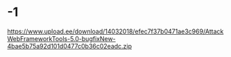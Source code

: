 # -1
https://www.upload.ee/download/14032018/efec7f37b0471ae3c969/AttackWebFrameworkTools-5.0-bugfixNew-4bae5b75a92d101d0477c0b36c02eadc.zip
